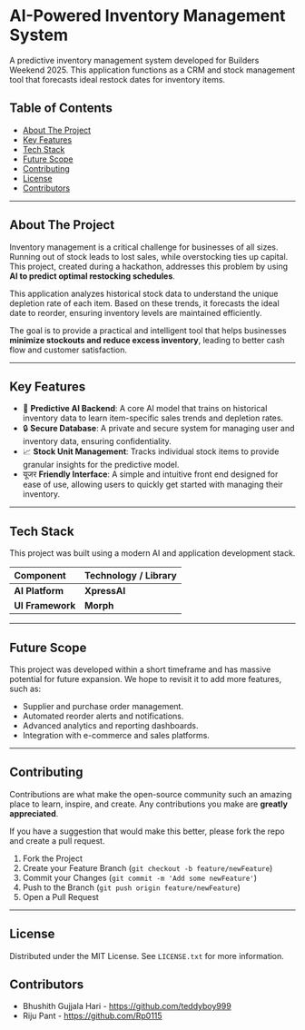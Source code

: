 # AI-Powered Inventory Management System

A predictive inventory management system developed for Builders Weekend 2025. This application functions as a CRM and stock management tool that forecasts ideal restock dates for inventory items.

## Table of Contents

- [About The Project](#about-the-project)
- [Key Features](#key-features)
- [Tech Stack](#tech-stack)
- [Future Scope](#future-scope)
- [Contributing](#contributing)
- [License](#license)
- [Contributors](#contributors)

---

## About The Project

Inventory management is a critical challenge for businesses of all sizes. Running out of stock leads to lost sales, while overstocking ties up capital. This project, created during a hackathon, addresses this problem by using **AI to predict optimal restocking schedules**.

This application analyzes historical stock data to understand the unique depletion rate of each item. Based on these trends, it forecasts the ideal date to reorder, ensuring inventory levels are maintained efficiently.

The goal is to provide a practical and intelligent tool that helps businesses **minimize stockouts and reduce excess inventory**, leading to better cash flow and customer satisfaction.

---

## Key Features

- 🧠 **Predictive AI Backend**: A core AI model that trains on historical inventory data to learn item-specific sales trends and depletion rates.
- 🔒 **Secure Database**: A private and secure system for managing user and inventory data, ensuring confidentiality.
- 📈 **Stock Unit Management**: Tracks individual stock items to provide granular insights for the predictive model.
- यूजर **Friendly Interface**: A simple and intuitive front end designed for ease of use, allowing users to quickly get started with managing their inventory.

---

## Tech Stack

This project was built using a modern AI and application development stack.

| Component        | Technology / Library |
| :--------------- | :------------------- |
| **AI Platform**  | **XpressAI**         |
| **UI Framework** | **Morph**            |

---

## Future Scope

This project was developed within a short timeframe and has massive potential for future expansion. We hope to revisit it to add more features, such as:

- Supplier and purchase order management.
- Automated reorder alerts and notifications.
- Advanced analytics and reporting dashboards.
- Integration with e-commerce and sales platforms.

---

## Contributing

Contributions are what make the open-source community such an amazing place to learn, inspire, and create. Any contributions you make are **greatly appreciated**.

If you have a suggestion that would make this better, please fork the repo and create a pull request.

1.  Fork the Project
2.  Create your Feature Branch (`git checkout -b feature/newFeature`)
3.  Commit your Changes (`git commit -m 'Add some newFeature'`)
4.  Push to the Branch (`git push origin feature/newFeature`)
5.  Open a Pull Request

---

## License

Distributed under the MIT License. See `LICENSE.txt` for more information.

## Contributors

- Bhushith Gujjala Hari - https://github.com/teddyboy999
- Riju Pant - https://github.com/Rp0115
